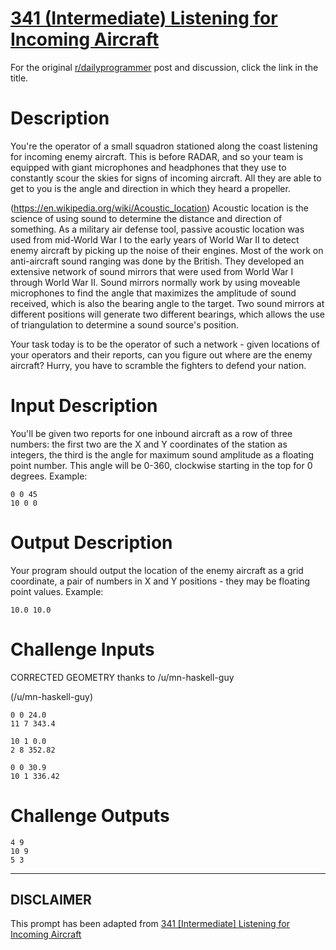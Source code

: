 # [341 (Intermediate) Listening for Incoming Aircraft](https://www.reddit.com/r/dailyprogrammer/comments/7es7gj/20171122_challenge_341_intermediate_listening_for/)

For the original [r/dailyprogrammer](https://www.reddit.com/r/dailyprogrammer/) post and discussion, click the link in the title.

# Description
You're the operator of a small squadron stationed along the coast listening for incoming enemy aircraft. This is before RADAR, and so your team is equipped with giant microphones and headphones that they use to constantly scour the skies for signs of incoming aircraft. All they are able to get to you is the angle and direction in which they heard a propeller. 

(https://en.wikipedia.org/wiki/Acoustic_location)
Acoustic location is the science of using sound to determine the distance and direction of something. As a military air defense tool, passive acoustic location was used from mid-World War I to the early years of World War II to detect enemy aircraft by picking up the noise of their engines. Most of the work on anti-aircraft sound ranging was done by the British. They developed an extensive network of sound mirrors that were used from World War I through World War II. Sound mirrors normally work by using moveable microphones to find the angle that maximizes the amplitude of sound received, which is also the bearing angle to the target. Two sound mirrors at different positions will generate two different bearings, which allows the use of triangulation to determine a sound source's position.

Your task today is to be the operator of such a network - given locations of your operators and their reports, can you figure out where are the enemy aircraft? Hurry, you have to scramble the fighters to defend your nation.

# Input Description
You'll be given two reports for one inbound aircraft as a row of three numbers: the first two are the X and Y coordinates of the station as integers, the third is the angle for maximum sound amplitude as a floating point number. This angle will be 0-360, clockwise starting in the top for 0 degrees.  Example:


```
0 0 45 
10 0 0
```
# Output Description
Your program should output the location of the enemy aircraft as a grid coordinate, a pair of numbers in X and Y positions - they may be floating point values. Example:


```
10.0 10.0
```
# Challenge Inputs
CORRECTED GEOMETRY thanks to /u/mn-haskell-guy 

(/u/mn-haskell-guy)

```
0 0 24.0
11 7 343.4
```

```
10 1 0.0
2 8 352.82
```

```
0 0 30.9
10 1 336.42
```
# Challenge Outputs

```
4 9
10 9
5 3
```

----
## **DISCLAIMER**
This prompt has been adapted from [341 [Intermediate] Listening for Incoming Aircraft](https://www.reddit.com/r/dailyprogrammer/comments/7es7gj/20171122_challenge_341_intermediate_listening_for/
)
